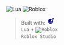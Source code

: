 ![Lua](https://img.shields.io/badge/Lua-2C2D72?style=for-the-badge&logo=lua&logoColor=white)
![Roblox](https://img.shields.io/badge/Roblox-00A2FF?style=for-the-badge&logo=roblox&logoColor=white)

> Built with: <code><img height="20" src="https://raw.githubusercontent.com/github/explore/80688e429a7d4ef2fca1e82350fe8e3517d3494d/topics/lua/lua.png" alt="Lua"/> Lua</code> + <code><img height="20" src="https://upload.wikimedia.org/wikipedia/commons/thumb/1/16/Roblox_Logo_2022.svg/1200px-Roblox_Logo_2022.svg.png" alt="Roblox"/> Roblox Studio</code>

